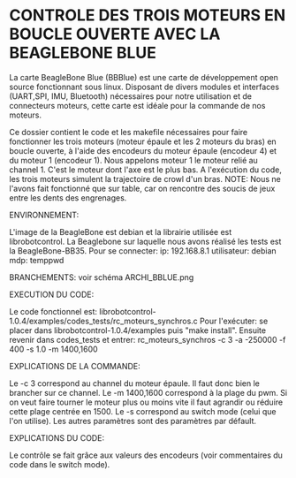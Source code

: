 # CONTROLE DES TROIS MOTEURS EN BOUCLE OUVERTE AVEC LA BEAGLEBONE BLUE

La carte BeagleBone Blue (BBBlue) est une carte de développement open source fonctionnant sous linux.
Disposant de divers modules et interfaces (UART,SPI, IMU, Bluetooth) nécessaires pour notre utilisation et de connecteurs moteurs, cette carte est idéale pour la commande de nos moteurs.

 
Ce dossier contient le code et les makefile nécessaires pour faire fonctionner les trois moteurs (moteur épaule et les 2 moteurs du bras) en boucle ouverte, à l'aide des encodeurs du moteur épaule (encodeur 4) et du moteur 1 (encodeur 1). Nous appelons moteur 1 le moteur relié au channel 1. C'est le moteur dont l'axe est le plus bas.
A l'exécution du code, les trois moteurs simulent la trajectoire de crowl d'un bras. 
NOTE: Nous ne l'avons fait fonctionné que sur table, car on rencontre des soucis de jeux entre les dents des engrenages.

ENVIRONNEMENT:

L'image de la BeagleBone est debian et la librairie utilisée est librobotcontrol.
La Beaglebone sur laquelle nous avons réalisé les tests est la BeagleBone-BB35. Pour se connecter: 
ip: 192.168.8.1
utilisateur: debian
mdp: temppwd



BRANCHEMENTS: voir schéma ARCHI_BBLUE.png



EXECUTION DU CODE:

Le code fonctionnel est: librobotcontrol-1.0.4/examples/codes_tests/rc_moteurs_synchros.c
Pour l'exécuter: se placer dans librobotcontrol-1.0.4/examples puis "make install".
Ensuite revenir dans codes_tests et entrer:
rc_moteurs_synchros -c 3 -a -250000 -f 400 -s 1.0 -m 1400,1600



EXPLICATIONS DE LA COMMANDE: 

Le -c 3 correspond au channel du moteur épaule. Il faut donc bien le brancher sur ce channel. Le -m 1400,1600 correspond à la plage du pwm. Si on veut faire tourner le moteur plus ou moins vite il faut agrandir ou réduire cette plage centrée en 1500. Le -s correspond au switch mode (celui que l'on utilise). Les autres paramètres sont des paramètres par défault.



EXPLICATIONS DU CODE:

Le contrôle se fait grâce aux valeurs des encodeurs (voir commentaires du code dans le switch mode).
